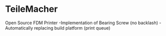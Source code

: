 # TeileMacher
Open Source FDM Printer
-Implementation of Bearing Screw (no backlash)
-Automatically replacing build platform (print queue)

